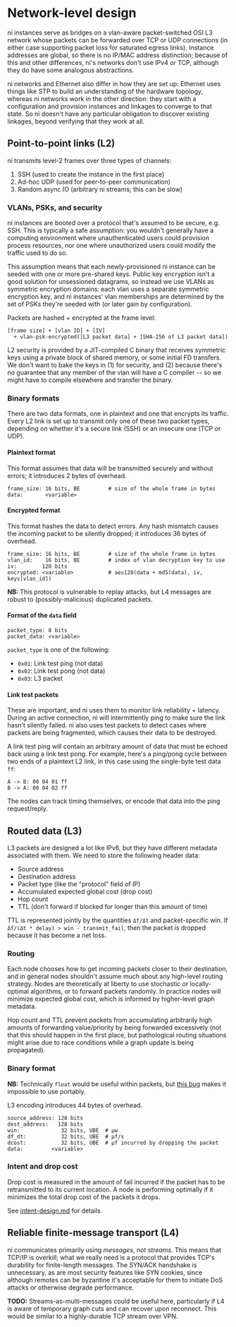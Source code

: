 # Network-level design
ni instances serve as bridges on a vlan-aware packet-switched OSI L3 network
whose packets can be forwarded over TCP or UDP connections (in either case
supporting packet loss for saturated egress links). Instance addresses are
global, so there is no IP/MAC address distinction; because of this and other
differences, ni's networks don't use IPv4 or TCP, although they do have some
analogous abstractions.

ni networks and Ethernet also differ in how they are set up: Ethernet uses
things like STP to build an understanding of the hardware topology, whereas ni
networks work in the other direction: they start with a configuration and
provision instances and linkages to converge to that state. So ni doesn't have
any particular obligation to discover existing linkages, beyond verifying that
they work at all.

## Point-to-point links (L2)
ni transmits level-2 frames over three types of channels:

1. SSH (used to create the instance in the first place)
2. Ad-hoc UDP (used for peer-to-peer communication)
3. Random async IO (arbitrary ni streams; this can be slow)

### VLANs, PSKs, and security
ni instances are booted over a protocol that's assumed to be secure, e.g. SSH.
This is typically a safe assumption: you wouldn't generally have a computing
environment where unauthenticated users could provision process resources, nor
one where unauthorized users could modify the traffic used to do so.

This assumption means that each newly-provisioned ni instance can be seeded
with one or more pre-shared keys. Public key encryption isn't a good solution
for unsessioned datagrams, so instead we use VLANs as symmetric encryption
domains: each vlan uses a separate symmetric encryption key, and ni instances'
vlan memberships are determined by the set of PSKs they're seeded with (or
later gain by configuration).

Packets are hashed + encrypted at the frame level:

```
[frame size] + [vlan ID] + [IV]
  + vlan-psk-encrypted([L3 packet data] + [SHA-256 of L3 packet data])
```

L2 security is provided by a JIT-compiled C binary that receives symmetric keys
using a private block of shared memory, or some initial FD transfers. We don't
want to bake the keys in (1) for security, and (2) because there's no guarantee
that any member of the vlan will have a C compiler -- so we might have to
compile elsewhere and transfer the binary.

### Binary formats
There are two data formats, one in plaintext and one that encrypts its traffic.
Every L2 link is set up to transmit only one of these two packet types,
depending on whether it's a secure link (SSH) or an insecure one (TCP or UDP).

#### Plaintext format
This format assumes that data will be transmitted securely and without errors;
it introduces 2 bytes of overhead.

```
frame_size: 16 bits, BE         # size of the whole frame in bytes
data:       <variable>
```

#### Encrypted format
This format hashes the data to detect errors. Any hash mismatch causes the
incoming packet to be silently dropped; it introduces 36 bytes of overhead.

```
frame_size: 16 bits, BE         # size of the whole frame in bytes
vlan_id:    16 bits, BE         # index of vlan decryption key to use
iv:        128 bits
encrypted: <variable>           # aes128(data + md5(data), iv, keys[vlan_id])
```

**NB:** This protocol is vulnerable to replay attacks, but L4 messages are
robust to (possibly-malicious) duplicated packets.

#### Format of the `data` field
```
packet_type: 8 bits
packet_data: <variable>
```

`packet_type` is one of the following:

- `0x01`: Link test ping (not data)
- `0x02`: Link test pong (not data)
- `0x03`: L3 packet

#### Link test packets
These are important, and ni uses them to monitor link reliability + latency.
During an active connection, ni will intermittently ping to make sure the link
hasn't silently failed. ni also uses test packets to detect cases where packets
are being fragmented, which causes their data to be destroyed.

A link test ping will contain an arbitrary amount of data that must be echoed
back using a link test pong. For example, here's a ping/pong cycle between two
ends of a plaintext L2 link, in this case using the single-byte test data `ff`:

```
A -> B: 00 04 01 ff
B -> A: 00 04 02 ff
```

The nodes can track timing themselves, or encode that data into the ping
request/reply.

## Routed data (L3)
L3 packets are designed a lot like IPv6, but they have different metadata
associated with them. We need to store the following header data:

- Source address
- Destination address
- Packet type (like the "protocol" field of IP)
- Accumulated expected global cost (drop cost)
- Hop count
- TTL (don't forward if blocked for longer than this amount of time)

TTL is represented jointly by the quantities `Δf/Δt` and packet-specific win.
If `Δf/(Δt * delay) > win - transmit_fail`, then the packet is dropped because
it has become a net loss.

### Routing
Each node chooses how to get incoming packets closer to their destination, and
in general nodes shouldn't assume much about any high-level routing strategy.
Nodes are theoretically at liberty to use stochastic or locally-optimal
algorithms, or to forward packets randomly. In practice nodes will minimize
expected global cost, which is informed by higher-level graph metadata.

Hop count and TTL prevent packets from accumulating arbitrarily high amounts of
forwarding value/priority by being forwarded excessively (not that this should
happen in the first place, but pathological routing situations might arise due
to race conditions while a graph update is being propagated).

### Binary format
**NB:** Technically `float` would be useful within packets, but [this
bug](https://stackoverflow.com/questions/18969702/perl-strange-behaviour-on-unpack-of-floating-value#19404928)
makes it impossible to use portably.

L3 encoding introduces 44 bytes of overhead.

```
source_address: 128 bits
dest_address:   128 bits
win:             32 bits, UBE  # μw
df_dt:           32 bits, UBE  # μf/s
dcost:           32 bits, UBE  # μf incurred by dropping the packet
data:         <variable>
```

### Intent and drop cost
Drop cost is measured in the amount of fail incurred if the packet has to be
retransmitted to its current location. A node is performing optimally if it
minimizes the total drop cost of the packets it drops.

See [intent-design.md](intent-design.md) for details.

## Reliable finite-message transport (L4)
ni communicates primarily using _messages_, not _streams_. This means that
TCP/IP is overkill; what we really need is a protocol that provides TCP's
durability for finite-length messages. The SYN/ACK handshake is unnecessary, as
are most security features like SYN cookies, since although remotes can be
byzantine it's acceptable for them to initiate DoS attacks or otherwise degrade
performance.

**TODO:** Streams-as-multi-messages could be useful here, particularly if L4 is
aware of temporary graph cuts and can recover upon reconnect. This would be
similar to a highly-durable TCP stream over VPN.
